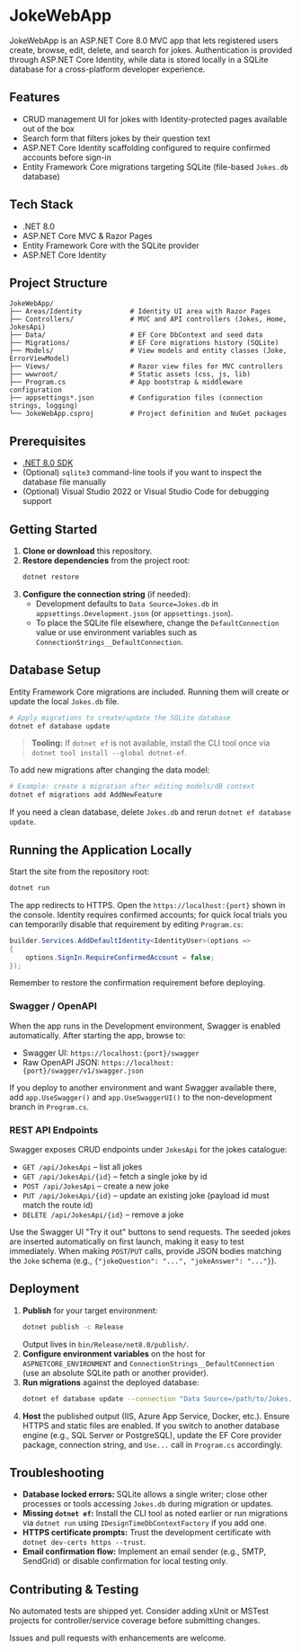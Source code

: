 # JokeWebApp

JokeWebApp is an ASP.NET Core 8.0 MVC app that lets registered users create, browse, edit, delete, and search for jokes. Authentication is provided through ASP.NET Core Identity, while data is stored locally in a SQLite database for a cross-platform developer experience.

## Features
- CRUD management UI for jokes with Identity-protected pages available out of the box
- Search form that filters jokes by their question text
- ASP.NET Core Identity scaffolding configured to require confirmed accounts before sign-in
- Entity Framework Core migrations targeting SQLite (file-based `Jokes.db` database)

## Tech Stack
- .NET 8.0
- ASP.NET Core MVC & Razor Pages
- Entity Framework Core with the SQLite provider
- ASP.NET Core Identity

## Project Structure
```
JokeWebApp/
├── Areas/Identity            # Identity UI area with Razor Pages
├── Controllers/              # MVC and API controllers (Jokes, Home, JokesApi)
├── Data/                     # EF Core DbContext and seed data
├── Migrations/               # EF Core migrations history (SQLite)
├── Models/                   # View models and entity classes (Joke, ErrorViewModel)
├── Views/                    # Razor view files for MVC controllers
├── wwwroot/                  # Static assets (css, js, lib)
├── Program.cs                # App bootstrap & middleware configuration
├── appsettings*.json         # Configuration files (connection strings, logging)
└── JokeWebApp.csproj         # Project definition and NuGet packages
```

## Prerequisites
- [.NET 8.0 SDK](https://dotnet.microsoft.com/download)
- (Optional) `sqlite3` command-line tools if you want to inspect the database file manually
- (Optional) Visual Studio 2022 or Visual Studio Code for debugging support

## Getting Started
1. **Clone or download** this repository.
2. **Restore dependencies** from the project root:
   ```bash
   dotnet restore
   ```
3. **Configure the connection string** (if needed):
   - Development defaults to `Data Source=Jokes.db` in `appsettings.Development.json` (or `appsettings.json`).
   - To place the SQLite file elsewhere, change the `DefaultConnection` value or use environment variables such as `ConnectionStrings__DefaultConnection`.

## Database Setup
Entity Framework Core migrations are included. Running them will create or update the local `Jokes.db` file.

```bash
# Apply migrations to create/update the SQLite database
dotnet ef database update
```

> **Tooling:** If `dotnet ef` is not available, install the CLI tool once via `dotnet tool install --global dotnet-ef`.

To add new migrations after changing the data model:

```bash
# Example: create a migration after editing models/dB context
dotnet ef migrations add AddNewFeature
```

If you need a clean database, delete `Jokes.db` and rerun `dotnet ef database update`.

## Running the Application Locally
Start the site from the repository root:

```bash
dotnet run
```

The app redirects to HTTPS. Open the `https://localhost:{port}` shown in the console. Identity requires confirmed accounts; for quick local trials you can temporarily disable that requirement by editing `Program.cs`:

```csharp
builder.Services.AddDefaultIdentity<IdentityUser>(options =>
{
    options.SignIn.RequireConfirmedAccount = false;
});
```

Remember to restore the confirmation requirement before deploying.

### Swagger / OpenAPI
When the app runs in the Development environment, Swagger is enabled automatically. After starting the app, browse to:

- Swagger UI: `https://localhost:{port}/swagger`
- Raw OpenAPI JSON: `https://localhost:{port}/swagger/v1/swagger.json`

If you deploy to another environment and want Swagger available there, add `app.UseSwagger()` and `app.UseSwaggerUI()` to the non-development branch in `Program.cs`.

### REST API Endpoints
Swagger exposes CRUD endpoints under `JokesApi` for the jokes catalogue:

- `GET /api/JokesApi` – list all jokes
- `GET /api/JokesApi/{id}` – fetch a single joke by id
- `POST /api/JokesApi` – create a new joke
- `PUT /api/JokesApi/{id}` – update an existing joke (payload id must match the route id)
- `DELETE /api/JokesApi/{id}` – remove a joke

Use the Swagger UI "Try it out" buttons to send requests. The seeded jokes are inserted automatically on first launch, making it easy to test immediately. When making `POST`/`PUT` calls, provide JSON bodies matching the `Joke` schema (e.g., `{"jokeQuestion": "...", "jokeAnswer": "..."}`).

## Deployment
1. **Publish** for your target environment:
   ```bash
   dotnet publish -c Release
   ```
   Output lives in `bin/Release/net8.0/publish/`.
2. **Configure environment variables** on the host for `ASPNETCORE_ENVIRONMENT` and `ConnectionStrings__DefaultConnection` (use an absolute SQLite path or another provider).
3. **Run migrations** against the deployed database:
   ```bash
   dotnet ef database update --connection "Data Source=/path/to/Jokes.db"
   ```
4. **Host** the published output (IIS, Azure App Service, Docker, etc.). Ensure HTTPS and static files are enabled. If you switch to another database engine (e.g., SQL Server or PostgreSQL), update the EF Core provider package, connection string, and `Use...` call in `Program.cs` accordingly.

## Troubleshooting
- **Database locked errors:** SQLite allows a single writer; close other processes or tools accessing `Jokes.db` during migration or updates.
- **Missing `dotnet ef`:** Install the CLI tool as noted earlier or run migrations via `dotnet run` using `IDesignTimeDbContextFactory` if you add one.
- **HTTPS certificate prompts:** Trust the development certificate with `dotnet dev-certs https --trust`.
- **Email confirmation flow:** Implement an email sender (e.g., SMTP, SendGrid) or disable confirmation for local testing only.

## Contributing & Testing
No automated tests are shipped yet. Consider adding xUnit or MSTest projects for controller/service coverage before submitting changes.

Issues and pull requests with enhancements are welcome.
